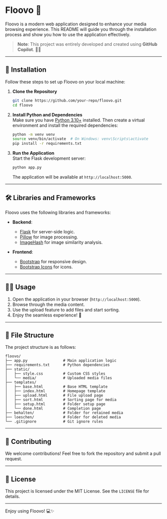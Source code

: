 # Floovo 🌟

Floovo is a modern web application designed to enhance your media browsing experience. This README will guide you through the installation process and show you how to use the application effectively.

> **Note**: This project was entirely developed and created using **GitHub Copilot**. 🤖✨

---

## 🚀 Installation

Follow these steps to set up Floovo on your local machine:

1. **Clone the Repository**  
   ```bash
   git clone https://github.com/your-repo/floovo.git
   cd floovo
   ```

2. **Install Python and Dependencies**  
   Make sure you have [Python 3.10+](https://www.python.org/) installed. Then create a virtual environment and install the required dependencies:
   ```bash
   python -m venv venv
   source venv/bin/activate  # On Windows: venv\Scripts\activate
   pip install -r requirements.txt
   ```

3. **Run the Application**  
   Start the Flask development server:
   ```bash
   python app.py
   ```
   The application will be available at `http://localhost:5000`.

---

## 🛠️ Libraries and Frameworks

Floovo uses the following libraries and frameworks:

- **Backend**:  
  - [Flask](https://flask.palletsprojects.com/) for server-side logic.
  - [Pillow](https://python-pillow.org/) for image processing.
  - [ImageHash](https://pypi.org/project/ImageHash/) for image similarity analysis.

- **Frontend**:  
  - [Bootstrap](https://getbootstrap.com/) for responsive design.
  - [Bootstrap Icons](https://icons.getbootstrap.com/) for icons.

---

## 🧑‍💻 Usage

1. Open the application in your browser (`http://localhost:5000`).
2. Browse through the media content.
3. Use the upload feature to add files and start sorting.
4. Enjoy the seamless experience! 🎉

---

## 📂 File Structure

The project structure is as follows:

```
floovo/
├── app.py                # Main application logic
├── requirements.txt      # Python dependencies
├── static/
│   ├── style.css         # Custom CSS styles
│   └── media/            # Uploaded media files
├── templates/
│   ├── base.html         # Base HTML template
│   ├── index.html        # Homepage template
│   ├── upload.html       # File upload page
│   ├── sort.html         # Sorting page for media
│   ├── setup.html        # Folder setup page
│   └── done.html         # Completion page
├── behalten/             # Folder for retained media
├── loeschen/             # Folder for deleted media
└── .gitignore            # Git ignore rules
```

---

## 🤝 Contributing

We welcome contributions! Feel free to fork the repository and submit a pull request.

---

## 📄 License

This project is licensed under the MIT License. See the `LICENSE` file for details.

---

Enjoy using Floovo! 💻✨
